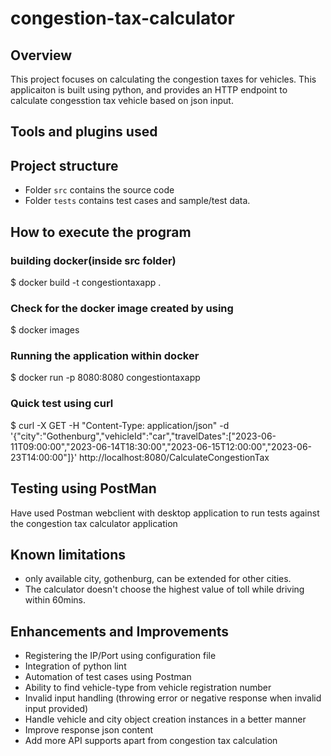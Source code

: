 # congestion-tax-calculator
## Overview
This project focuses on calculating the congestion taxes for vehicles.
This applicaiton is built using python, and provides an HTTP endpoint to calculate congesstion tax vehicle based on json input. 

## Tools and plugins used


## Project structure
- Folder `src` contains the source code
- Folder `tests` contains test cases and sample/test data.


## How to execute the program

### building docker(inside src folder)
$ docker build -t congestiontaxapp .

### Check for the docker image created by using
$ docker images

### Running the application within docker
$ docker run -p 8080:8080 congestiontaxapp


### Quick test using curl
$ curl -X GET -H "Content-Type: application/json" -d '{"city":"Gothenburg","vehicleId":"car","travelDates":["2023-06-11T09:00:00","2023-06-14T18:30:00","2023-06-15T12:00:00","2023-06-23T14:00:00"]}' http://localhost:8080/CalculateCongestionTax


## Testing using PostMan
Have used Postman webclient with desktop application to run tests against the congestion tax calculator application


## Known limitations
- only available city, gothenburg, can be extended for other cities.
- The calculator doesn't choose the highest value of toll while driving within 60mins.


## Enhancements and Improvements
- Registering the IP/Port using configuration file
- Integration of python lint
- Automation of test cases using Postman
- Ability to find vehicle-type from vehicle registration number
- Invalid input handling (throwing error or negative response when invalid input provided)
- Handle vehicle and city object creation instances in a better manner
- Improve response json content
- Add more API supports apart from congestion tax calculation
